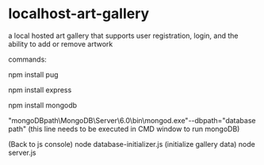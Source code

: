 # localhost-art-gallery
a local hosted art gallery that supports user registration, login, and the ability to add or  remove artwork


commands:

npm install pug

npm install express

npm install mongodb

"mongoDBpath\MongoDB\Server\6.0\bin\mongod.exe"--dbpath="database path"
(this line needs to be executed in CMD window to run mongoDB)

(Back to js console)
node database-initializer.js (initialize gallery data)
node server.js
